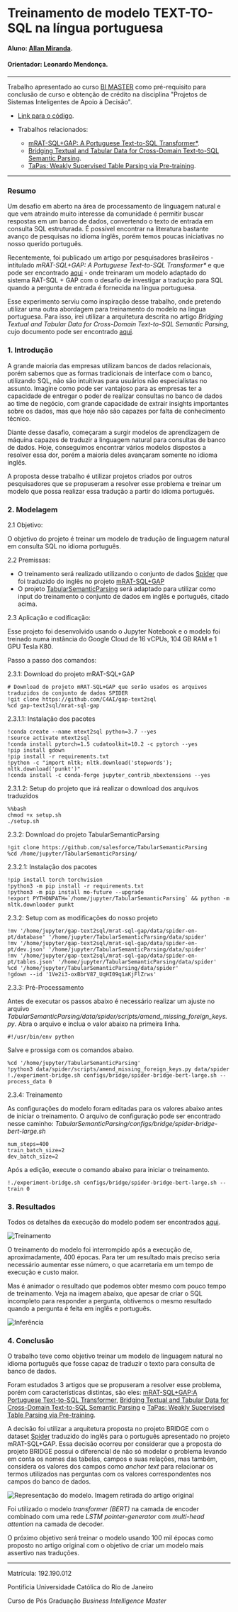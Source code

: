 # Treinamento de modelo TEXT-TO-SQL na língua portuguesa

#### Aluno: [Allan Miranda](https://github.com/allangxg).
#### Orientador: Leonardo Mendonça.


---


Trabalho apresentado ao curso [BI MASTER](https://ica.puc-rio.ai/bi-master) como pré-requisito para conclusão de curso e obtenção de crédito na disciplina "Projetos de Sistemas Inteligentes de Apoio à Decisão".


- [Link para o código](https://github.com/allangxg/nl2sql).

- Trabalhos relacionados:
    - [mRAT-SQL+GAP: A Portuguese Text-to-SQL Transformer*](https://arxiv.org/abs/2110.03546).
    - [Bridging Textual and Tabular Data for Cross-Domain Text-to-SQL Semantic Parsing](https://arxiv.org/abs/2012.12627).
    - [TaPas: Weakly Supervised Table Parsing via Pre-training](https://aclanthology.org/2020.acl-main.398/).


---


### Resumo

Um desafio em aberto na área de processamento de linguagem natural e que vem atraindo muito interesse da comunidade é permitir buscar respostas em um banco de dados, convertendo o texto de entrada em consulta SQL estruturada. É possível encontrar na literatura bastante avanço de pesquisas no idioma inglês, porém temos poucas iniciativas no nosso querido português.

Recentemente, foi publicado um artigo por pesquisadores brasileiros - intitulado _mRAT-SQL+GAP: A Portuguese Text-to-SQL Transformer*_ e que pode ser encontrado [aqui](https://arxiv.org/abs/2110.03546) - onde treinaram um modelo adaptado do sistema RAT-SQL + GAP com o desafio de investigar a tradução para SQL quando a pergunta de entrada é fornecida na língua portuguesa.

Esse experimento serviu como inspiração desse trabalho, onde pretendo utilizar uma outra abordagem para treinamento do modelo na língua portuguesa. Para isso, irei utilizar a arquitetura descrita no artigo _Bridging Textual and Tabular Data for Cross-Domain Text-to-SQL Semantic Parsing_, cujo documento pode ser encontrado [aqui](https://arxiv.org/abs/2012.12627).


### 1. Introdução

A grande maioria das empresas utilizam bancos de dados relacionais, porém sabemos que as formas tradicionais de interface com o banco, utilizando SQL, não são intuitivas para usuários não especialistas no assunto. Imagine como pode ser vantajoso para as empresas ter a capacidade de entregar o poder de realizar consultas no banco de dados ao time de negócio, com grande capacidade de extrair insights importantes sobre os dados, mas que hoje não são capazes por falta de conhecimento técnico.

Diante desse dasafio, começaram a surgir modelos de aprendizagem de máquina capazes de traduzir a linguagem natural para consultas de banco de dados. Hoje, conseguimos encontrar vários modelos dispostos a resolver essa dor, porém a maioria deles avançaram somente no idioma inglês. 

A proposta desse trabalho é utilizar projetos criados por outros pesquisadores que se propuseram a resolver esse problema e treinar um modelo que possa realizar essa tradução a partir do idioma português.


### 2. Modelagem


2.1 Objetivo:

O objetivo do projeto é treinar um modelo de tradução de linguagem natural em consulta SQL no idioma português.


2.2 Premissas:

- O treinamento será realizado utilizando o conjunto de dados [Spider](https://arxiv.org/abs/1809.08887) que foi traduzido do inglês no projeto [mRAT-SQL+GAP](https://github.com/C4AI/gap-text2sql)
- O projeto [TabularSemanticParsing](https://github.com/salesforce/TabularSemanticParsing) será adaptado para utilizar como input do treinamento o conjunto de dados em inglês e português, citado acima.


2.3 Aplicação e codificação:

Esse projeto foi desenvolvido usando o Jupyter Notebook e o modelo foi treinado numa instância do Google Cloud de 16 vCPUs, 104 GB RAM e 1 GPU Tesla K80.

Passo a passo dos comandos:

2.3.1: Download do projeto mRAT-SQL+GAP

    # Download do projeto mRAT-SQL+GAP que serão usados os arquivos traduzidos do conjunto de dados SPIDER
    !git clone https://github.com/C4AI/gap-text2sql
    %cd gap-text2sql/mrat-sql-gap


2.3.1.1: Instalação dos pacotes

    !conda create --name mtext2sql python=3.7 --yes
    !source activate mtext2sql
    !conda install pytorch=1.5 cudatoolkit=10.2 -c pytorch --yes
    !pip install gdown
    !pip install -r requirements.txt
    !python -c "import nltk; nltk.download('stopwords'); nltk.download('punkt')"
    !conda install -c conda-forge jupyter_contrib_nbextensions --yes


2.3.1.2: Setup do projeto que irá realizar o download dos arquivos traduzidos

    %%bash
    chmod +x setup.sh
    ./setup.sh


2.3.2: Download do projeto TabularSemanticParsing

    !git clone https://github.com/salesforce/TabularSemanticParsing
    %cd /home/jupyter/TabularSemanticParsing/


2.3.2.1: Instalação dos pacotes

    !pip install torch torchvision
    !python3 -m pip install -r requirements.txt
    !python3 -m pip install mo-future --upgrade
    !export PYTHONPATH=`/home/jupyter/TabularSemanticParsing` && python -m nltk.downloader punkt


2.3.2: Setup com as modificações do nosso projeto

    !mv '/home/jupyter/gap-text2sql/mrat-sql-gap/data/spider-en-pt/database' '/home/jupyter/TabularSemanticParsing/data/spider'
    !mv '/home/jupyter/gap-text2sql/mrat-sql-gap/data/spider-en-pt/dev.json' '/home/jupyter/TabularSemanticParsing/data/spider'
    !mv '/home/jupyter/gap-text2sql/mrat-sql-gap/data/spider-en-pt/tables.json' '/home/jupyter/TabularSemanticParsing/data/spider'
    %cd '/home/jupyter/TabularSemanticParsing/data/spider'
    !gdown --id '1Ve2i3-oxBbrV87_UqHI09q1aKjFlZrws'


2.3.3: Pré-Processamento

Antes de executar os passos abaixo é necessário realizar um ajuste no arquivo _TabularSemanticParsing/data/spider/scripts/amend_missing_foreign_keys.py_. Abra o arquivo e inclua o valor abaixo na primeira linha. 

    #!/usr/bin/env python

Salve e prossiga com os comandos abaixo.

    %cd '/home/jupyter/TabularSemanticParsing'
    !python3 data/spider/scripts/amend_missing_foreign_keys.py data/spider
    !./experiment-bridge.sh configs/bridge/spider-bridge-bert-large.sh --process_data 0


2.3.4: Treinamento

As configurações do modelo foram editadas para os valores abaixo antes de iniciar o treinamento. O arquivo de configuração pode ser encontrado nesse caminho: _TabularSemanticParsing/configs/bridge/spider-bridge-bert-large.sh_

    num_steps=400
    train_batch_size=2
    dev_batch_size=2

Após a edição, execute o comando abaixo para iniciar o treinamento.

    !./experiment-bridge.sh configs/bridge/spider-bridge-bert-large.sh --train 0


### 3. Resultados

Todos os detalhes da execução do modelo podem ser encontrados [aqui](https://wandb.ai/allangxg/smore-spider-group--final).

![Treinamento](https://github.com/allangxg/nl2sql/blob/main/treinamento.png)

O treinamento do modelo foi interrompido após a execução de, aproximadamente, 400 épocas. Para ter um resultado mais preciso seria necessário aumentar esse número, o que acarretaria em um tempo de execução e custo maior.

Mas é animador o resultado que podemos obter mesmo com pouco tempo de treinamento. Veja na imagem abaixo, que apesar de criar o SQL incompleto para responder a pergunta, obtivemos o mesmo resultado quando a pergunta é feita em inglês e português.

![Inferência](https://github.com/allangxg/nl2sql/blob/main/inferencia.png)


### 4. Conclusão

O trabalho teve como objetivo treinar um modelo de linguagem natural no idioma português que fosse capaz de traduzir o texto para consulta de banco de dados.

Foram estudados 3 artigos que se propuseram a resolver esse problema, porém com características distintas, são eles: [mRAT-SQL+GAP:A Portuguese Text-to-SQL Transformer](https://arxiv.org/abs/2110.03546), [Bridging Textual and Tabular Data for Cross-Domain Text-to-SQL Semantic Parsing](https://arxiv.org/abs/2012.12627) e [TaPas: Weakly Supervised Table Parsing via Pre-training](https://aclanthology.org/2020.acl-main.398/).

A decisão foi utilizar a arquitetura proposta no projeto BRIDGE com o dataset [Spider](https://yale-lily.github.io/spider) traduzido do inglês para o português apresentado no projeto mRAT-SQL+GAP. Essa decisão ocorreu por considerar que a proposta do projeto BRIDGE possui o diferencial de não só modelar o problema levando em conta os nomes das tabelas, campos e suas relações, mas também, considera os valores dos campos como _anchor text_ para relacionar os termos utilizados nas perguntas com os valores correspondentes nos campos do banco de dados.

![Representação do modelo. Imagem retirada do artigo original](https://github.com/allangxg/nl2sql/blob/main/arquitetura.png)

Foi utilizado o modelo _transformer (BERT)_ na camada de encoder combinado com uma rede _LSTM pointer-generator_ com _multi-head attention_ na camada de decoder.

O próximo objetivo será treinar o modelo usando 100 mil épocas como proposto no artigo original com o objetivo de criar um modelo mais assertivo nas traduções.

---

Matrícula: 192.190.012

Pontifícia Universidade Católica do Rio de Janeiro

Curso de Pós Graduação *Business Intelligence Master*
